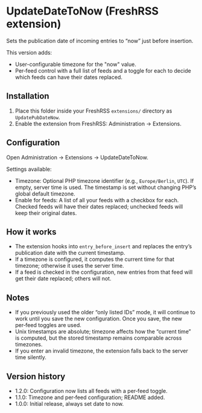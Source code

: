# UpdateDateToNow (FreshRSS extension)

Sets the publication date of incoming entries to “now” just before insertion.

This version adds:
- User-configurable timezone for the "now" value.
- Per‑feed control with a full list of feeds and a toggle for each to decide which feeds can have their dates replaced.

## Installation

1. Place this folder inside your FreshRSS `extensions/` directory as `UpdatePubDateNow`.
2. Enable the extension from FreshRSS: Administration → Extensions.

## Configuration

Open Administration → Extensions → UpdateDateToNow.

Settings available:
- Timezone: Optional PHP timezone identifier (e.g., `Europe/Berlin`, `UTC`). If empty, server time is used. The timestamp is set without changing PHP’s global default timezone.
- Enable for feeds: A list of all your feeds with a checkbox for each. Checked feeds will have their dates replaced; unchecked feeds will keep their original dates.

## How it works

- The extension hooks into `entry_before_insert` and replaces the entry’s publication date with the current timestamp.
- If a timezone is configured, it computes the current time for that timezone; otherwise it uses the server time.
- If a feed is checked in the configuration, new entries from that feed will get their date replaced; others will not.

## Notes

- If you previously used the older “only listed IDs” mode, it will continue to work until you save the new configuration. Once you save, the new per‑feed toggles are used.
- Unix timestamps are absolute; timezone affects how the “current time” is computed, but the stored timestamp remains comparable across timezones.
- If you enter an invalid timezone, the extension falls back to the server time silently.

## Version history

- 1.2.0: Configuration now lists all feeds with a per‑feed toggle.
- 1.1.0: Timezone and per‑feed configuration; README added.
- 1.0.0: Initial release, always set date to now.
